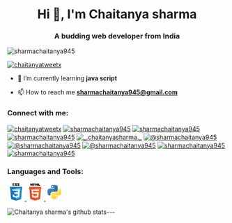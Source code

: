 <h1 align="center">Hi 👋, I'm Chaitanya sharma</h1>
<h3 align="center">A budding web developer from India</h3>

<p align="left"> <img src="https://komarev.com/ghpvc/?username=sharmachaitanya945&label=Profile%20views&color=0e75b6&style=flat" alt="sharmachaitanya945" /> </p>

<p align="left"> <a href="https://twitter.com/chaitanyatweetx" target="blank"><img src="https://img.shields.io/twitter/follow/chaitanyatweetx?logo=twitter&style=for-the-badge" alt="chaitanyatweetx" /></a> </p>

- 🌱 I’m currently learning **java script**

- 📫 How to reach me **sharmachaitanya945@gmail.com**

<h3 align="left">Connect with me:</h3>
<p align="left">
<a href="https://twitter.com/chaitanyatweetx" target="blank"><img align="center" src="https://raw.githubusercontent.com/rahuldkjain/github-profile-readme-generator/master/src/images/icons/Social/twitter.svg" alt="chaitanyatweetx" height="30" width="40" /></a>
<a href="https://linkedin.com/in/sharmachaitanya945" target="blank"><img align="center" src="https://raw.githubusercontent.com/rahuldkjain/github-profile-readme-generator/master/src/images/icons/Social/linked-in-alt.svg" alt="sharmachaitanya945" height="30" width="40" /></a>
<a href="https://kaggle.com/sharmachaitanya945" target="blank"><img align="center" src="https://raw.githubusercontent.com/rahuldkjain/github-profile-readme-generator/master/src/images/icons/Social/kaggle.svg" alt="sharmachaitanya945" height="30" width="40" /></a>
<a href="https://fb.com/sharmachaitanya945" target="blank"><img align="center" src="https://raw.githubusercontent.com/rahuldkjain/github-profile-readme-generator/master/src/images/icons/Social/facebook.svg" alt="sharmachaitanya945" height="30" width="40" /></a>
<a href="https://instagram.com/_.chaitanyasharma._" target="blank"><img align="center" src="https://raw.githubusercontent.com/rahuldkjain/github-profile-readme-generator/master/src/images/icons/Social/instagram.svg" alt="_.chaitanyasharma._" height="30" width="40" /></a>
<a href="https://hashnode.com/@sharmachaitanya945" target="blank"><img align="center" src="https://raw.githubusercontent.com/rahuldkjain/github-profile-readme-generator/master/src/images/icons/Social/hashnode.svg" alt="@sharmachaitanya945" height="30" width="40" /></a>
<a href="https://medium.com/@sharmachaitanya945" target="blank"><img align="center" src="https://raw.githubusercontent.com/rahuldkjain/github-profile-readme-generator/master/src/images/icons/Social/medium.svg" alt="@sharmachaitanya945" height="30" width="40" /></a>
<a href="https://www.youtube.com/c/@sharmachaitanya945" target="blank"><img align="center" src="https://raw.githubusercontent.com/rahuldkjain/github-profile-readme-generator/master/src/images/icons/Social/youtube.svg" alt="@sharmachaitanya945" height="30" width="40" /></a>
<a href="https://www.leetcode.com/sharmachaitanya945" target="blank"><img align="center" src="https://raw.githubusercontent.com/rahuldkjain/github-profile-readme-generator/master/src/images/icons/Social/leet-code.svg" alt="sharmachaitanya945" height="30" width="40" /></a>
<a href="https://auth.geeksforgeeks.org/user/sharmachaitanya945" target="blank"><img align="center" src="https://raw.githubusercontent.com/rahuldkjain/github-profile-readme-generator/master/src/images/icons/Social/geeks-for-geeks.svg" alt="sharmachaitanya945" height="30" width="40" /></a>
</p>

<h3 align="left">Languages and Tools:</h3>
<p align="left"> <a href="https://www.w3schools.com/css/" target="_blank" rel="noreferrer"> <img src="https://raw.githubusercontent.com/devicons/devicon/master/icons/css3/css3-original-wordmark.svg" alt="css3" width="40" height="40"/> </a> <a href="https://www.w3.org/html/" target="_blank" rel="noreferrer"> <img src="https://raw.githubusercontent.com/devicons/devicon/master/icons/html5/html5-original-wordmark.svg" alt="html5" width="40" height="40"/> </a> <a href="https://www.python.org" target="_blank" rel="noreferrer"> <img src="https://raw.githubusercontent.com/devicons/devicon/master/icons/python/python-original.svg" alt="python" width="40" height="40"/> </a> </p>
---
<img align="left" alt="Chaitanya sharma's github stats" src="https://github-readme-stats-sharmachaitanya945.vercel.app/"/>
